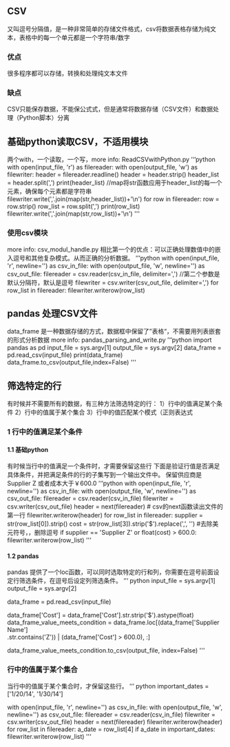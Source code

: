 ## CSV
又叫逗号分隔值，是一种非常简单的存储文件格式，csv将数据表格存储为纯文本，表格中的每一个单元都是一个字符串/数字
### 优点
很多程序都可以存储，转换和处理纯文本文件
### 缺点
CSV只能保存数据，不能保公式式，但是通常将数据存储（CSV文件）和数据处理（Python脚本）分离
## 基础python读取CSV，不适用模块
两个with，一个读取，一个写，more info: ReadCSVwithPython.py
’‘’python
with open(input_file, 'r') as filereader:
	with open(output_file, 'w') as filewriter:
		header = filereader.readline()
		header = header.strip()
		header_list = header.split(',')
		print(header_list)
        //map将str函数应用于header_list的每一个元素，确保每个元素都是字符串
		filewriter.write(','.join(map(str,header_list))+'\n') 
		for row in filereader:
			row = row.strip()
			row_list = row.split(',')
			print(row_list)
			filewriter.write(','.join(map(str,row_list))+'\n')
'''
### 使用csv模块
more info: csv_modul_handle.py
相比第一个的优点：可以正确处理数值中的嵌入逗号和其他复杂模式。从而正确的分析数据。
‘’‘python
        with open(input_file, 'r', newline='') as csv_in_file:
            with open(output_file, 'w', newline='') as csv_out_file:
                filereader = csv.reader(csv_in_file, delimiter=',') //第二个参数是默认分隔符，默认是逗号
                filewriter = csv.writer(csv_out_file, delimiter=',')
                for row_list in filereader:
                    filewriter.writerow(row_list)

## pandas 处理CSV文件
data_frame 是一种数据存储的方式，数据框中保留了”表格“，不需要用列表嵌套的形式分析数据
more info: pandas_parsing_and_write.py
’‘’python
import pandas as pd
input_file = sys.argv[1]
output_file = sys.argv[2]
data_frame = pd.read_csv(input_file)
print(data_frame)
data_frame.to_csv(output_file,index=False)
'''
## 筛选特定的行
有时候并不需要所有的数据，有三种方法筛选特定的行：
1）行中的值满足某个条件
2）行中的值属于某个集合
3）行中的值匹配某个模式（正则表达式
### 1 行中的值满足某个条件
#### 1.1 基础python
有时候当行中的值满足一个条件时，才需要保留这些行
下面是验证行值是否满足具体条件，并把满足条件的行的子集写到一个输出文件中。
保留供应商是Supplier Z 或者成本大于￥600.0
’‘’python
with open(input_file, 'r', newline='') as csv_in_file:
	with open(output_file, 'w', newline='') as csv_out_file:
		filereader = csv.reader(csv_in_file)
		filewriter = csv.writer(csv_out_file)
		header = next(filereader) # csv的next函数读出文件的第一行
		filewriter.writerow(header)
		for row_list in filereader:
			supplier = str(row_list[0]).strip()
			cost = str(row_list[3]).strip('$').replace(',', '') #去除美元符号，，删除逗号
			if supplier == 'Supplier Z' or float(cost) > 600.0:
				filewriter.writerow(row_list)
'''
#### 1.2 pandas
pandas 提供了一个loc函数，可以同时选取特定的行和列，你需要在逗号前面设定行筛选条件，在逗号后设定列筛选条件。
‘’‘ python
input_file = sys.argv[1]
output_file = sys.argv[2]

data_frame = pd.read_csv(input_file)

data_frame['Cost'] = data_frame['Cost'].str.strip('$').astype(float)
data_frame_value_meets_condition = data_frame.loc[(data_frame['Supplier Name']\
.str.contains('Z')) | (data_frame['Cost'] > 600.0), :]

data_frame_value_meets_condition.to_csv(output_file, index=False)
'''
### 行中的值属于某个集合
当行中的值属于某个集合时，才保留这些行。
’‘’ python
important_dates = ['1/20/14', '1/30/14']

with open(input_file, 'r', newline='') as csv_in_file:
	with open(output_file, 'w', newline='') as csv_out_file:
		filereader = csv.reader(csv_in_file)
		filewriter = csv.writer(csv_out_file)
		header = next(filereader)
		filewriter.writerow(header)
		for row_list in filereader:
			a_date = row_list[4]
			if a_date in important_dates:
				filewriter.writerow(row_list)
'''
